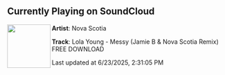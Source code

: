 ## Currently Playing on SoundCloud

[<img align="left" width="100" src="https://i1.sndcdn.com/artworks-l0L7XcIPgMOupOy0-OQIcBw-t500x500.png">](https://soundcloud.com/novascotia/lola-young-messy-jamie-b-nova-scotia-remix)

**Artist**: Nova Scotia 

**Track**: Lola Young - Messy (Jamie B & Nova Scotia Remix) FREE DOWNLOAD

Last updated at 6/23/2025, 2:31:05 PM
